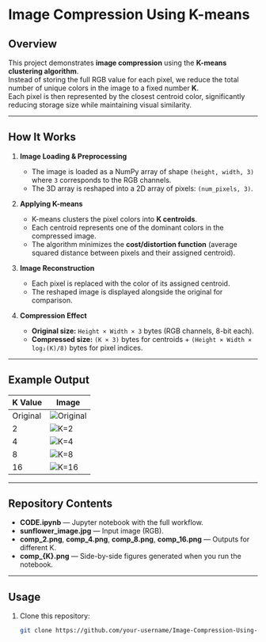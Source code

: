 # Image Compression Using K-means

## Overview
This project demonstrates **image compression** using the **K-means clustering algorithm**.  
Instead of storing the full RGB value for each pixel, we reduce the total number of unique colors in the image to a fixed number **K**.  
Each pixel is then represented by the closest centroid color, significantly reducing storage size while maintaining visual similarity.

---

## How It Works
1. **Image Loading & Preprocessing**
   - The image is loaded as a NumPy array of shape `(height, width, 3)` where `3` corresponds to the RGB channels.
   - The 3D array is reshaped into a 2D array of pixels: `(num_pixels, 3)`.

2. **Applying K-means**
   - K-means clusters the pixel colors into **K centroids**.
   - Each centroid represents one of the dominant colors in the compressed image.
   - The algorithm minimizes the **cost/distortion function** (average squared distance between pixels and their assigned centroid).

3. **Image Reconstruction**
   - Each pixel is replaced with the color of its assigned centroid.
   - The reshaped image is displayed alongside the original for comparison.

4. **Compression Effect**
   - **Original size:** `Height × Width × 3` bytes (RGB channels, 8-bit each).
   - **Compressed size:** `(K × 3)` bytes for centroids + `(Height × Width × log₂(K)/8)` bytes for pixel indices.

---

## Example Output

| K Value | Image |
|---------|-------|
| Original | ![Original](original.png) |
| 2 | ![K=2](comp_2.png) |
| 4 | ![K=4](comp_4.png) |
| 8 | ![K=8](comp_8.png) |
| 16 | ![K=16](comp_16.png) |



---

## Repository Contents
- **CODE.ipynb** — Jupyter notebook with the full workflow.
- **sunflower_image.jpg** — Input image (RGB).
- **comp_2.png**, **comp_4.png**, **comp_8.png**, **comp_16.png** — Outputs for different K.
- **comp_{K}.png** — Side-by-side figures generated when you run the notebook.

---

## Usage
1. Clone this repository:
   ```bash
   git clone https://github.com/your-username/Image-Compression-Using-K-means.git
